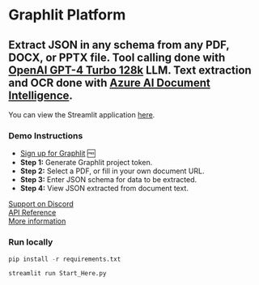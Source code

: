 # Graphlit Platform

## Extract JSON in any schema from any PDF, DOCX, or PPTX file. Tool calling done with [OpenAI GPT-4 Turbo 128k](https://platform.openai.com/docs/models/gpt-4-and-gpt-4-turbo) LLM. Text extraction and OCR done with [Azure AI Document Intelligence](https://azure.microsoft.com/en-us/products/ai-services/ai-document-intelligence).

You can view the Streamlit application [here](https://graphlit-samples-extract-pdf-json.streamlit.app/).

### Demo Instructions
- [Sign up for Graphlit](https://docs.graphlit.dev/getting-started/signup) 🆓  
- **Step 1:** Generate Graphlit project token.
- **Step 2:** Select a PDF, or fill in your own document URL.
- **Step 3:** Enter JSON schema for data to be extracted.
- **Step 4:** View JSON extracted from document text.

[Support on Discord](https://discord.gg/ygFmfjy3Qx)            
[API Reference](https://docs.graphlit.dev/graphlit-data-api/api-reference)     
[More information](https://www.graphlit.com)

### Run locally

```python
pip install -r requirements.txt

streamlit run Start_Here.py
```